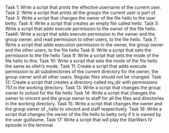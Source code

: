 Task 1: Write a script that prints the effective username of the current user.
Task 2: Write a script that prints all the groups the current user is part of.
Task 3: Write a script that changes the owner of the file hello to the user betty.
Task 4: Write a script that creates an empty file called hello.
Task 5: Write a script that adds execute permission to the owner of the file hello.
Task6: Write a script that adds execute permission to the owner and the group owner, and read permission to other users, to the file hello.
Task 7: Write a script that adds execution permission to the owner, the group owner and the other users, to the file hello
Task 8: Write a script that sets the permission to the file hello
Task 9: Write a script that sets the mode of the file hello to this:
Task 10: Write a script that sets the mode of the file hello the same as olleh’s mode.
Task 11: Create a script that adds execute permission to all subdirectories of the current directory for the owner, the group owner and all other users. Regular files should not be changed.
Task 12: Create a script that creates a directory called my_dir with permissions 751 in the working directory.
Task 13: Write a script that changes the group owner to school for the file hello
Task 14: Write a script that changes the owner to vincent and the group owner to staff for all the files and directories in the working directory.
Task 15: Write a script that changes the owner and the group owner of _hello to vincent and staff respectively.
Task 16: Write a script that changes the owner of the file hello to betty only if it is owned by the user guillaume.
Task 17: Write a script that will play the StarWars IV episode in the terminal.
